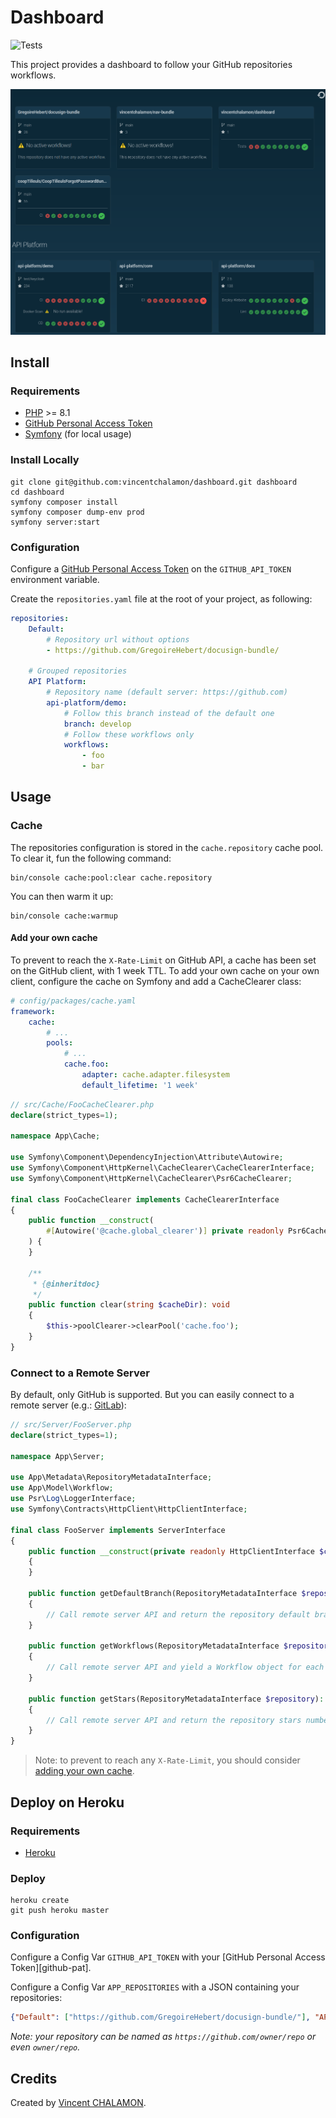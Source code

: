 # Dashboard

![Tests](https://github.com/vincentchalamon/dashboard/workflows/Tests/badge.svg)

This project provides a dashboard to follow your GitHub repositories workflows.

![Dashboard](docs/screenshot.png)

## Install

### Requirements

- [PHP](https://www.php.net/) >= 8.1
- [GitHub Personal Access Token](https://github.com/settings/tokens/new?scopes=repo&description=GitHub+Dashboard)
- [Symfony](https://symfony.com/download) (for local usage)

### Install Locally

```shell
git clone git@github.com:vincentchalamon/dashboard.git dashboard
cd dashboard
symfony composer install
symfony composer dump-env prod
symfony server:start
```

### Configuration

Configure a
[GitHub Personal Access Token](https://github.com/settings/tokens/new?scopes=repo&description=GitHub+Dashboard) on the
`GITHUB_API_TOKEN` environment variable.

Create the `repositories.yaml` file at the root of your project, as following:

```yaml
repositories:
    Default:
        # Repository url without options
        - https://github.com/GregoireHebert/docusign-bundle/

    # Grouped repositories
    API Platform:
        # Repository name (default server: https://github.com)
        api-platform/demo:
            # Follow this branch instead of the default one
            branch: develop
            # Follow these workflows only
            workflows:
                - foo
                - bar
```

## Usage

### Cache

The repositories configuration is stored in the `cache.repository` cache pool. To clear it, fun the following command:

```shell
bin/console cache:pool:clear cache.repository
```

You can then warm it up:

```shell
bin/console cache:warmup
```

#### Add your own cache

To prevent to reach the `X-Rate-Limit` on GitHub API, a cache has been set on the GitHub client, with 1 week TTL.
To add your own cache on your own client, configure the cache on Symfony and add a CacheClearer class:

```yaml
# config/packages/cache.yaml
framework:
    cache:
        # ...
        pools:
            # ...
            cache.foo:
                adapter: cache.adapter.filesystem
                default_lifetime: '1 week'
```

```php
// src/Cache/FooCacheClearer.php
declare(strict_types=1);

namespace App\Cache;

use Symfony\Component\DependencyInjection\Attribute\Autowire;
use Symfony\Component\HttpKernel\CacheClearer\CacheClearerInterface;
use Symfony\Component\HttpKernel\CacheClearer\Psr6CacheClearer;

final class FooCacheClearer implements CacheClearerInterface
{
    public function __construct(
        #[Autowire('@cache.global_clearer')] private readonly Psr6CacheClearer $poolClearer
    ) {
    }

    /**
     * {@inheritdoc}
     */
    public function clear(string $cacheDir): void
    {
        $this->poolClearer->clearPool('cache.foo');
    }
}
```

### Connect to a Remote Server

By default, only GitHub is supported. But you can easily connect to a remote server (e.g.: [GitLab](https://gitlab.com/)):

```php
// src/Server/FooServer.php
declare(strict_types=1);

namespace App\Server;

use App\Metadata\RepositoryMetadataInterface;
use App\Model\Workflow;
use Psr\Log\LoggerInterface;
use Symfony\Contracts\HttpClient\HttpClientInterface;

final class FooServer implements ServerInterface
{
    public function __construct(private readonly HttpClientInterface $client, private readonly LoggerInterface $logger)
    {
    }

    public function getDefaultBranch(RepositoryMetadataInterface $repository): string
    {
        // Call remote server API and return the repository default branch
    }

    public function getWorkflows(RepositoryMetadataInterface $repository): iterable
    {
        // Call remote server API and yield a Workflow object for each repository workflow
    }

    public function getStars(RepositoryMetadataInterface $repository): int
    {
        // Call remote server API and return the repository stars number
    }
}
```

> Note: to prevent to reach any `X-Rate-Limit`, you should consider [adding your own cache](#add-your-own-cache).

## Deploy on Heroku

### Requirements

- [Heroku](https://www.heroku.com/)

### Deploy

```shell
heroku create
git push heroku master
```

### Configuration

Configure a Config Var `GITHUB_API_TOKEN` with your [GitHub Personal Access Token][github-pat].

Configure a Config Var `APP_REPOSITORIES` with a JSON containing your repositories:

```json
{"Default": ["https://github.com/GregoireHebert/docusign-bundle/"], "API Platform": {"api-platform/demo": {"workflows": ["foo", "bar"]}}}
```

_Note: your repository can be named as `https://github.com/owner/repo` or even `owner/repo`._

## Credits

Created by [Vincent CHALAMON](https://github.com/vincentchalamon).
